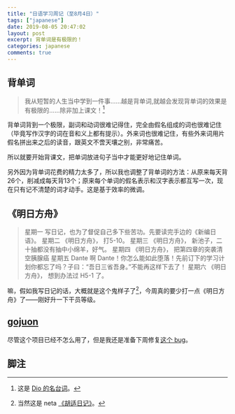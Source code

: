 ```yaml
---
title: "日语学习周记（至8月4日）"
tags: ["japanese"]
date: 2019-08-05 20:47:02
layout: post
excerpt: 背单词是有极限的！
categories: japanese
comments: true
---
```


## 背单词 ##

> 我从短暂的人生当中学到一件事......越是背单词,就越会发现背单词的效果是有极限的......除非加上课文！[^1]

背单词背到一个极限，副词和动词很难记得住，完全由假名组成的词也很难记住（毕竟写作汉字的词在音和义上都有提示）。外来词也很难记住，有些外来词用片假名拼出来之后的读音，跟英文不啻天壤之别，非常痛苦。

所以就要开始背课文，把单词放进句子当中才能更好地记住单词。

另外因为背单词花费的精力太多了，所以我也调整了背单词的方法：从原来每天背26个，削减成每天背13个；原来每个单词的假名表示和汉字表示都互写一次，现在只有记不清楚的词才动手。这是基于效率的微调。


## 《明日方舟》 ##

> 星期一 写日记，也为了督促自己多下些苦功。先要读完手边的《新编日语》。
> 星期二 《明日方舟》， 打5-10。
> 星期三 《明日方舟》， 新池子，二十抽都没有抽中小绵羊，好气。
> 星期四 《明日方舟》， 把第四章的突袭清空胰腺癌
> 星期五  Dante 啊 Dante！你怎么能如此堕落！先前订下的学习计划你都忘了吗？子曰：“吾日三省吾身。”不能再这样下去了！
> 星期六 《明日方舟》， 想到办法过 H5-1 了。

嘛，假如我写日记的话，大概就是这个鬼样子了[^2]，今周真的要少打一点《明日方舟》了——刚好升一下干员等级。


## [gojuon](https://github.com/ZhangYet/gojuon) ##

尽管这个项目已经不怎么用了，但是我还是准备下周修复[这个 bug](https://github.com/ZhangYet/gojuon/issues/4)。


## 脚注 ##

[^1]: 这是 [Dio 的名台词](https://zh.moegirl.org/%E6%88%91%E4%B8%8D%E5%81%9A%E4%BA%BA%E4%BA%86)。

[^2]: 当然这是 neta [《胡适日记》](https://book.douban.com/review/8666475/)。
